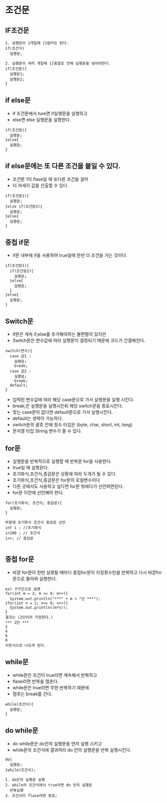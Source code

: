 # 조건문

## IF조건문
```
1. 실행문이 1개일때 {}없어도 된다.
if(조건식)
  실행문;

2. 실행문이 여러 개일때 {}중괄호 안에 실행문을 넣어야한다.
if(조건문){
  실행문1;
  실행문2;
}
```
## if else문
- if 조건문에서 ture면 if실행문을 실행하고
- else면 else 실행문을 실행한다.
```
if(조건문){
  실행문;
}else{
  실행문;
}
```

## if else문에는 또 다른 조건을 붙일 수 있다.
- 조건문 1이 flase일 때 또다른 조건을 걸어
- 더 자세히 값을 산출할 수 있다.
```
if(조건문1){
  실행문;
}else if(조건문2){
  실행문;
}else{
  실행문;
}
```

## 중첩 if문
- if문 내부에 if을 사용하여 true일때 한번 더 조건을 거는 것이다.
```
if(조건문1){
  if(조건문2){
    실행문;
  }else{
    실행문;
  }
}else{
  실행문;
}
```

## Switch문 
- if문은 계속 if,else를 추가해야하는 불편함이 있지만
- Switch문은 변수값에 따라 실행문이 결정되기 때문에 코드가 간결해진다.
```
switch(변수){
  case 값1 :
    실행문;
    break;
  case 값2 :
    실행문;
    break;
  default;
}
```
- 입력된 변수값에 따라 해당 case문으로 가서 실행문을 실행 시킨다.
- break;은 실행문을 실행시킨뒤 해당 switch문을 종료시킨다.
- 맞는 case문이 없다면 default문으로 가서 실행시킨다.
- default는 생략이 가능하다.
- switch문의 괄호 안에 정수 타입은 (byte, char, short, int, long)
- 문자열 타입 String 변수가 올 수 있다.

## for문
- 실행문을 반복적으로 실행할 때 반복문 for을 사용한다.
- true일 때 실행된다.
- 초기화식,조건식,증감문은 상황에 따라 두개가 될 수 있다.
- 초기화식,조건식,증감문은 for문의 로컬변수이다
- 다른 곳에서도 사용하고 싶다면 for문 밖에다가 선언하면된다.
- for문 이전에 선언해야 한다.
```
for(초기화식; 조건식; 증감문){
  실행문;
}

바깥에 초기화식 조건식 증감문 선언
int i ; //초기화식
i<100 ; // 조건식
i++; // 증감문


```

## 중첩 for문
- 바깥 for문이 한번 실행될 때마다 중첩for문이 지정횟수만큼 반복하고 다시 바깥for문으로 돌아와 실행한다.
```
ex) 구구단으로 설명
for(int m = 2; m <= 9; m++){
  System.out.println("***" + m + "단 ***");
}for(int n = 1; n<= 9; n++){
  System.out.println((m*n));
}
결과는 (2단이라 가정한다.)
*** 2단 ***
2
4
6
8
이런식으로 나오게 된다.

```

## while문
- while문은 조건이 true라면 계속해서 반복하고
- flase라면 반복을 멈춘다.
- while문은 true라면 무한 반복하기 때문에
- 멈추는 break를 건다.
```
while(조건식){
  실행문;
}
```

## do while문
- do while문은 do안의 실행문을 먼저 실행 시키고
- while문의 조건식에 결과따라 do 안의 실행문을 반복 실행시킨다.
```
do{
  실행문;
}while(조건식);

1. do안의 실행문 실행
2. while의 조건식에서 true라면 do 안의 실행문
  반복실행
3. 조건식이 flase라면 종료;
```